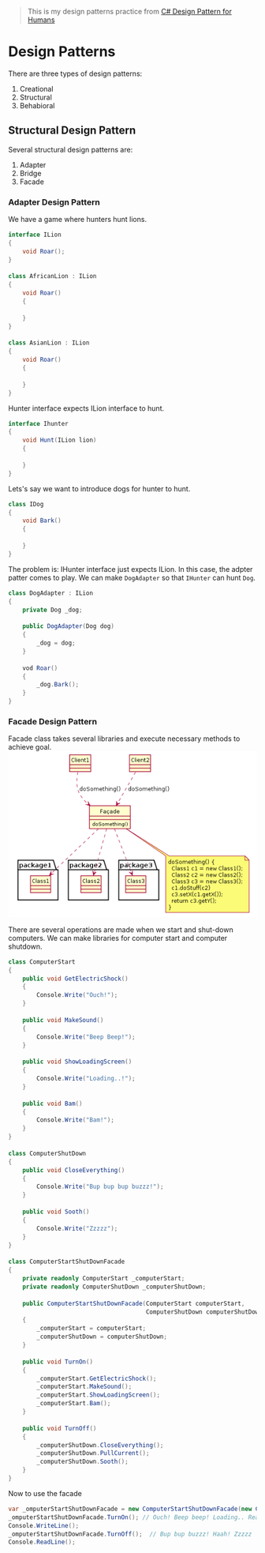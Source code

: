 > This is my design patterns practice from [C# Design Pattern for Humans](https://github.com/anupavanm/csharp-design-patterns-for-humans)

# Design Patterns
There are three types of design patterns:
1. Creational
2. Structural
3. Behabioral


## Structural Design Pattern
Several structural design patterns are:
1. Adapter
2. Bridge
3. Facade


### Adapter Design Pattern
We have a game where hunters hunt lions.

```C#
interface ILion
{
    void Roar();
}

class AfricanLion : ILion
{
    void Roar()
    {
        
    }
}

class AsianLion : ILion
{
    void Roar()
    {

    }
}
```

Hunter interface expects ILion interface to hunt.

```C#
interface Ihunter
{
    void Hunt(ILion lion)
    {

    }
}
```

Lets's say we want to introduce dogs for hunter to hunt.

```C#
class IDog
{
    void Bark()
    {

    }
}
```

The problem is: IHunter interface just expects ILion. In this case, the adpter patter comes to play. We can make `DogAdapter` so that `IHunter` can hunt `Dog`.

```C#
class DogAdapter : ILion
{
    private Dog _dog;

    public DogAdapter(Dog dog)
    {
        _dog = dog;
    }

    vod Roar()
    {
        _dog.Bark();
    }
}
```

### Facade Design Pattern
Facade class takes several libraries and execute necessary methods to achieve goal.
![Facade Class Diagram](images/FacadeClassDiagram.png)

There are several operations are made when we start and shut-down computers. We can make libraries for computer start and computer shutdown.

```C#
class ComputerStart
{
    public void GetElectricShock()
    {
        Console.Write("Ouch!");
    }

    public void MakeSound()
    {
        Console.Write("Beep Beep!");
    }

    public void ShowLoadingScreen()
    {
        Console.Write("Loading..!");
    }

    public void Bam()
    {
        Console.Write("Bam!");
    }
}

class ComputerShutDown
{
    public void CloseEverything()
    {
        Console.Write("Bup bup bup buzzz!");
    }

    public void Sooth()
    {
        Console.Write("Zzzzz");
    }
}

class ComputerStartShutDownFacade
{
    private readonly ComputerStart _computerStart;
    private readonly ComputerShutDown _computerShutDown;

    public ComputerStartShutDownFacade(ComputerStart computerStart,
                                       ComputerShutDown computerShutDown)
    {
        _computerStart = computerStart;
        _computerShutDown = computerShutDown;
    }

    public void TurnOn()
    {
        _computerStart.GetElectricShock();
        _computerStart.MakeSound();
        _computerStart.ShowLoadingScreen();
        _computerStart.Bam();
    }

    public void TurnOff()
    {
        _computerShutDown.CloseEverything();
        _computerShutDown.PullCurrent();
        _computerShutDown.Sooth();
    }
}
```

Now to use the facade

```C#
var _omputerStartShutDownFacade = new ComputerStartShutDownFacade(new ComputerStart(), new ComputerShutDown());
_omputerStartShutDownFacade.TurnOn(); // Ouch! Beep beep! Loading.. Ready to be used!
Console.WriteLine();
_omputerStartShutDownFacade.TurnOff();  // Bup bup buzzz! Haah! Zzzzz
Console.ReadLine();
```
